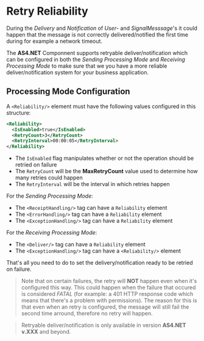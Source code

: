 # Retry Reliability

During the _Delivery_ and _Notification_ of _User_- and _SignalMesssage_'s it could happen that the message is not correctly delivered/notified the first time during for example a network timeout.

The <b>AS4.NET</b> Componnent supports retryable deliver/notification which can be configured in both the _Sending Processing Mode_ and _Receiving Processing Mode_ to make sure that we you have a more reliable deliver/notification system for your business application.

## Processing Mode Configuration

A `<Reliability/>` element must have the following values configured in this structure:

```xml
<Reliability>
  <IsEnabled>true</IsEnabled>
  <RetryCount>3</RetryCount>
  <RetryInterval>00:00:05</RetryInterval>
</Reliability>
```

- The `IsEnabled` flag manipulates whether or not the operation should be retried on failure
- The `RetryCount` will be the **MaxRetryCount** value used to determine how many retries could happen
- The `RetryInterval` will be the interval in which retries happen

For the _Sending Processing Mode_:

- The `<ReceiptHandling/>` tag can have a `Reliability` element
- The `<ErrorHandling/>` tag can have a `Reliability` element
- The `<ExceptionHandling/>` tag can have a `Reliability` element

For the _Receiving Processing Mode_:

- The `<Deliver/>` tag can have a `Reliability` element
- The `<ExceptionHandling/>` tag can have a `<Reliability/>` element

That's all you need to do to set the delivery/notification ready to be retried on failure.

> Note that on certain failures, the retry will **NOT** happen even when it's configured this way. This could happen when the failure that occured is considered _FATAL_ (for example: a 401 HTTP response code which means that there's a problem with permissions). The reason for this is that even when an retry is configured, the message will still fail the second time arround, therefore no retry will happen.

> Retryable deliver/notification is only available in version **AS4.NET v.XXX** and beyond.
